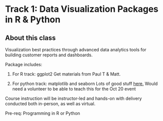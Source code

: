 # Track 1: Data Visualization Packages in R & Python

## About this class
Visualization best practices through advanced data analytics tools for building customer reports and dashboards. 

Package includes:

  1. For R track: ggplot2
  Get materials from Paul T & Matt.
  
  
  2. For python track: matplotlib and seaborn
  Lots of good stuff [here.](https://github.com/ukgovdatascience/Python-for-Analysts)
  Would need a volunteer to be able to teach this for the Oct 20 event


Course instruction will be instructor-led and hands-on with delivery conducted both in-person, as well as virtual.

Pre-req: Programming in R or Python
